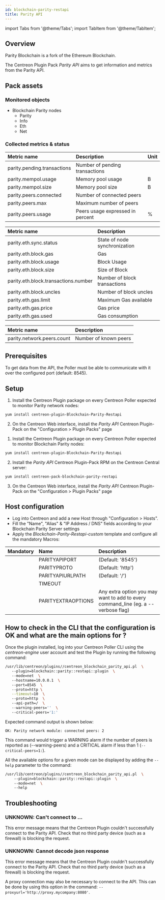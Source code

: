 ```yaml
---
id: blockchain-parity-restapi
title: Parity API
---
```

import Tabs from '@theme/Tabs';
import TabItem from '@theme/TabItem';


## Overview

Parity Blockchain is a fork of the Ethereum Blockchain. 

The Centreon Plugin Pack *Parity API* aims to get information and metrics from the 
Parity API. 

## Pack assets

### Monitored objects

* Blockchain Parity nodes
     * Parity
     * Info
     * Eth
     * Net

### Collected metrics & status

<Tabs groupId="sync">
<TabItem value="Parity" label="Parity">

| Metric name                 | Description                      | Unit |
|:----------------------------|:---------------------------------|------|
| parity.pending.transactions | Number of pending transactions   |      |
| parity.mempol.usage         | Memory pool usage                |   B  |
| parity.mempol.size          | Memory pool size                 |   B  |
| parity.peers.connected      | Number of connected peers        |      |
| parity.peers.max            | Maximum number of peers          |      |
| parity.peers.usage          | Peers usage expressed in percent |   %  |

</TabItem>
<TabItem value="Eth" label="Eth">

| Metric name                          | Description                   |
|:-------------------------------------|:------------------------------|
| parity.eth.sync.status               | State of node synchronization |
| parity.eth.block.gas                 | Gas                           |
| parity.eth.block.usage               | Block Usage                   |
| parity.eth.block.size                | Size of Block                 |
| parity.eth.block.transactions.number | Number of block transactions  |
| parity.eth.block.uncles              | Number of block uncles        |
| parity.eth.gas.limit                 | Maximum Gas available         |
| parity.eth.gas.price                 | Gas price                     |
| parity.eth.gas.used                  | Gas consumption               |

</TabItem>
<TabItem value="Net" label="Net">

| Metric name                   | Description              |
|:------------------------------|:-------------------------|
| parity.network.peers.count    | Number of known peers    |

</TabItem>
</Tabs>

## Prerequisites

To get data from the API, the Poller must be able to communicate with it over the 
configured port (default: 8545). 

## Setup

<Tabs groupId="sync">
<TabItem value="Online License" label="Online License">

1. Install the Centreon Plugin package on every Centreon Poller expected to monitor 
Parity network nodes:

```bash
yum install centreon-plugin-Blockchain-Parity-Restapi
```

2. On the Centreon Web interface, install the *Parity API* Centreon Plugin-Pack on 
the "Configuration > Plugin Packs" page

</TabItem>
<TabItem value="Offline License" label="Offline License">

1. Install the Centreon Plugin package on every Centreon Poller expected to monitor 
Blockchain Parity nodes:

```bash
yum install centreon-plugin-Blockchain-Parity-Restapi
```

2. Install the *Parity API* Centreon Plugin-Pack RPM on the Centreon Central server:

```bash
yum install centreon-pack-blockchain-parity-restapi
```

3. On the Centreon Web interface, install the *Parity API* Centreon Plugin-Pack on 
the "Configuration > Plugin Packs" page

</TabItem>
</Tabs>

## Host configuration

* Log into Centreon and add a new Host through "Configuration > Hosts".
* Fill the "Name", "Alias" & "IP Address / DNS" fields according to your Blockchain 
Parity Server settings
* Apply the *Blockchain-Parity-Restapi-custom* template and configure all the 
mandatory Macros:

| Mandatory | Name               | Description                                                                        |
|:----------|:-------------------|:-----------------------------------------------------------------------------------|
|           | PARITYAPIPORT      | (Default: '8545')                                                                  |
|           | PARITYPROTO        | (Default: 'http')                                                                  |
|           | PARITYAPIURLPATH   | (Default: '/')                                                                     |
|           | TIMEOUT            |                                                                                    |
|           | PARITYEXTRAOPTIONS | Any extra option you may want to add to every command_line (eg. a --verbose flag)  |

## How to check in the CLI that the configuration is OK and what are the main options for ? 

Once the plugin installed, log into your Centreon Poller CLI using the 
*centreon-engine* user account and test the Plugin by running the following 
command:

```bash
/usr/lib/centreon/plugins//centreon_blockchain_parity_api.pl  \ 
   --plugin=blockchain::parity::restapi::plugin  \ 
   --mode=net  \ 
   --hostname=10.0.0.1  \ 
   --port=8545  \ 
   --proto=http \
   --timeout=10  \ 
   --proto=http  \ 
   --api-path=/  \ 
   --warning-peers=''  \ 
   --critical-peers='1:'   
```

Expected command output is shown below:

`OK: Parity network module: connected peers: 2`

This command would trigger a WARNING alarm if the number of peers is reported as (--warning-peers) and a CRITICAL alarm if less than 1 (`--critical-peers=1:`).

All the available options for a given mode can be displayed by adding the `--help` parameter to the command:

```bash
/usr/lib/centreon/plugins//centreon_blockchain_parity_api.pl  \ 
    --plugin=blockchain::parity::restapi::plugin  \ 
    --mode=net  \ 
    --help
```

## Troubleshooting 

### UNKNOWN: Can't connect to ... 

This error message means that the Centreon Plugin couldn't successfully connect to the Parity API. Check that no third party
device (such as a firewall) is blocking the request. 

### UNKNOWN: Cannot decode json response

This error message means that the Centreon Plugin couldn't successfully connect to the Parity API. Check that no third party
device (such as a firewall) is blocking the request. 

A proxy connection may also be necessary to connect to the API.
This can be done by using this option in the command: ```--proxyurl='http://proxy.mycompany:8080'```.